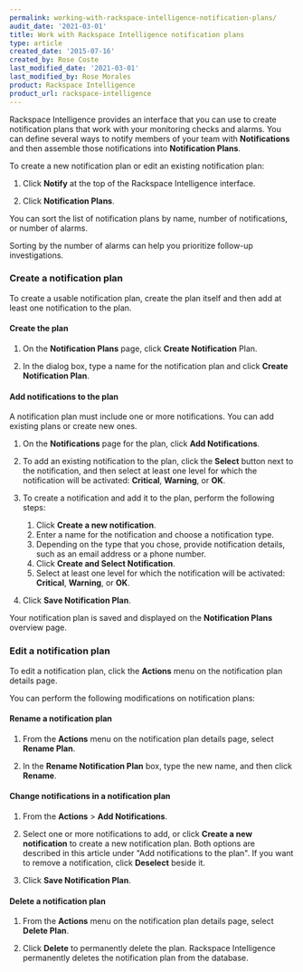 ```yaml
---
permalink: working-with-rackspace-intelligence-notification-plans/
audit_date: '2021-03-01'
title: Work with Rackspace Intelligence notification plans
type: article
created_date: '2015-07-16'
created_by: Rose Coste
last_modified_date: '2021-03-01'
last_modified_by: Rose Morales
product: Rackspace Intelligence
product_url: rackspace-intelligence
---
```


Rackspace Intelligence provides an interface that you can use to create
notification plans that work with your monitoring checks and alarms. You can
define several ways to notify members of your team with **Notifications** and
then assemble those notifications into **Notification Plans**.

To create a new notification plan or edit an existing notification plan:

1. Click **Notify** at the top of the Rackspace Intelligence interface.

2. Click **Notification Plans**.

You can sort the list of notification plans by name, number of notifications, or
number of alarms.

Sorting by the number of alarms can help you prioritize follow-up
investigations.

### Create a notification plan

To create a usable notification plan, create the plan itself and then add at
least one notification to the plan.

#### Create the plan

1. On the **Notification Plans** page, click **Create Notification** Plan.

2. In the dialog box, type a name for the notification plan and click **Create
   Notification Plan**.

#### Add notifications to the plan

A notification plan must include one or more notifications. You can add existing
plans or create new ones.

1. On the **Notifications** page for the plan, click **Add Notifications**.

2. To add an existing notification to the plan, click the **Select** button next
   to the notification, and then select at least one level for which the
   notification will be activated: **Critical**, **Warning**, or **OK**.

3. To create a notification and add it to the plan, perform the following steps:

    1. Click **Create a new notification**.
    2. Enter a name for the notification and choose a
       notification type.
    3. Depending on the type that you chose, provide notification
       details, such as an email address or a phone number.
    4. Click **Create and Select Notification**.
    5. Select at least one level for which the notification will be
       activated: **Critical**, **Warning**, or **OK**.

4. Click **Save Notification Plan**.

Your notification plan is saved and displayed on the **Notification Plans**
overview page.

### Edit a notification plan

To edit a notification plan, click the **Actions** menu on the notification plan
details page.

You can perform the following modifications on notification plans:

#### Rename a notification plan

1. From the **Actions** menu on the notification plan details page, select
   **Rename Plan**.

2. In the **Rename Notification Plan** box, type the new name, and then click
   **Rename**.

#### Change notifications in a notification plan

1. From the **Actions** > **Add Notifications**.

2. Select one or more notifications to add, or click **Create a new
   notification** to create a new notification plan. Both options are described
   in this article under "Add notifications to the plan". If you want to remove
   a notification, click **Deselect** beside it.

3. Click **Save Notification Plan**.

#### Delete a notification plan

1. From the **Actions** menu on the notification plan details page, select
   **Delete Plan**.

2. Click **Delete** to permanently delete the plan. Rackspace Intelligence
   permanently deletes the notification plan from the database.
